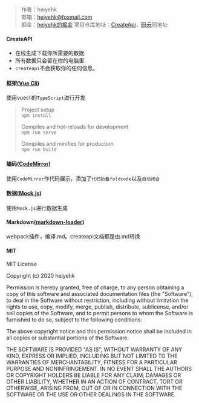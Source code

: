 
> 作者：heiyehk  
> 邮箱：heiyehk@foxmail.com  
> 掘金：[heiyehk的掘金](https://juejin.im/user/5c417f7ee51d45524c7cea18)
> 项目仓库地址：[CreateApi](https://github.com/heiyehk/createapi)，[码云](https://gitee.com/heiyehk/createapi)同地址

#### CreateAPI
- 在线生成下载你所需要的数据
- 所有数据只会留在你的电脑里
- `createapi`不会获取你的任何信息。

#### 框架([Vue Cli](https://cli.vuejs.org/zh/))
使用vuecli的`TypeScript`进行开发
> Project setup  
> `npm install`
>
> Compiles and hot-reloads for development  
> `npm run serve`
>
> Compiles and minifies for production  
> `npm run build`

#### 编码([CodeMirror](https://codemirror.net/))
使用`CodeMirror`作代码展示，添加了`代码折叠foldcode`以及`自动闭合`

#### 数据([Mock.js](http://mockjs.com/))
使用`Mock.js`进行数据生成

#### Markdown([markdown-loader](https://www.npmjs.com/package/markdown-loader))
webpack插件，编译.md。createapi文档都是由.md转换

#### MIT

MIT License

Copyright (c) 2020 heiyehk

Permission is hereby granted, free of charge, to any person obtaining a copy
of this software and associated documentation files (the "Software"), to deal
in the Software without restriction, including without limitation the rights
to use, copy, modify, merge, publish, distribute, sublicense, and/or sell
copies of the Software, and to permit persons to whom the Software is
furnished to do so, subject to the following conditions:

The above copyright notice and this permission notice shall be included in all
copies or substantial portions of the Software.

THE SOFTWARE IS PROVIDED "AS IS", WITHOUT WARRANTY OF ANY KIND, EXPRESS OR
IMPLIED, INCLUDING BUT NOT LIMITED TO THE WARRANTIES OF MERCHANTABILITY,
FITNESS FOR A PARTICULAR PURPOSE AND NONINFRINGEMENT. IN NO EVENT SHALL THE
AUTHORS OR COPYRIGHT HOLDERS BE LIABLE FOR ANY CLAIM, DAMAGES OR OTHER
LIABILITY, WHETHER IN AN ACTION OF CONTRACT, TORT OR OTHERWISE, ARISING FROM,
OUT OF OR IN CONNECTION WITH THE SOFTWARE OR THE USE OR OTHER DEALINGS IN THE
SOFTWARE.

